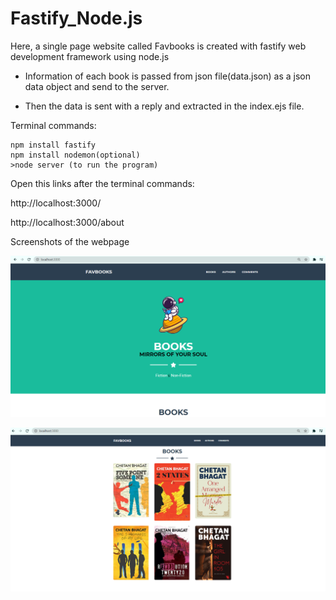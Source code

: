 # Fastify_Node.js

Here, a single page website called Favbooks is created with fastify web development framework using node.js

- Information of each book is passed from json file(data.json) as a json data object and send to the server.

- Then the data is sent with a reply and extracted in the index.ejs file.

Terminal commands:

```
npm install fastify
npm install nodemon(optional)
>node server (to run the program)
```

Open this links after the terminal commands:

http://localhost:3000/

http://localhost:3000/about

Screenshots of the webpage

![](https://github.com/HarishDarko/Fastify_Node.js/blob/main/images/fastify.PNG)

![](https://github.com/HarishDarko/Fastify_Node.js/blob/main/images/fastify2.PNG)

